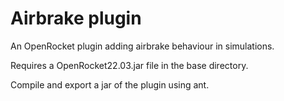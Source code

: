 # Airbrake plugin
An OpenRocket plugin adding airbrake behaviour in simulations.

Requires a OpenRocket22.03.jar file in the base directory.

Compile and export a jar of the plugin using ant.